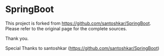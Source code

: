 # SpringBoot

This project is forked from https://github.com/santoshkar/SpringBoot.
Please refer to the original page for the complete sources.

Thank you.

Special Thanks to santoshkar (https://github.com/santoshkar/SpringBoot)
